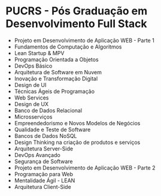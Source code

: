 # PUCRS - Pós Graduação em Desenvolvimento Full Stack


- Projeto em Desenvolvimento de Aplicação WEB - Parte 1
- Fundamentos de Computação e Algoritmos
- Lean Startup & MPV
- Programação Orientada a Objetos
- DevOps Básico
- Arquitetura de Software em Nuvem
- Inovação e Transformação Digital
- Design de UI
- Técnicas Ágeis de Programação
- Web Services
- Design de UX
- Banco de Dados Relacional
- Microsserviços
- Empreendedorismo e Novos Modelos de Negócios
- Qualidade e Teste de Software
- Bancos de Dados NoSQL
- Design Thinking na criação de produtos e serviços
- Arquitetura Server-Side
- DevOps Avançado
- Segurança de Software
- Projeto em Desenvolvimento de Aplicação WEB - Parte 2
- Programação para Web
- Mentalidade Ágil - LEAN
- Arquitetura Client-Side

